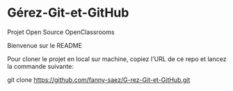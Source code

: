 # Gérez-Git-et-GitHub
Projet Open Source OpenClassrooms

Bienvenue sur le README

Pour cloner le projet en local sur machine, copiez l'URL de ce repo et lancez la commande suivante:

git clone https://github.com/fanny-saez/G-rez-Git-et-GitHub.git
